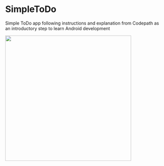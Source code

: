 # SimpleToDo
Simple ToDo app following instructions and explanation from Codepath as an introductory step to learn Android development

<img src="https://user-images.githubusercontent.com/45988719/150046868-4eaa6545-7e83-44aa-a706-53480884497a.png" style="width:400px" />
